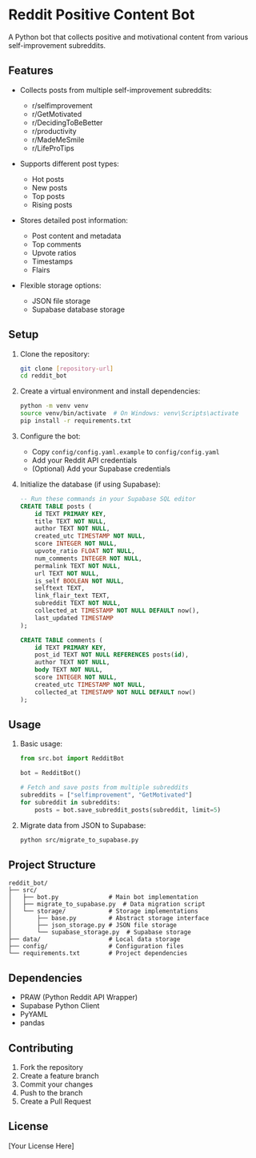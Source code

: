 # Reddit Positive Content Bot

A Python bot that collects positive and motivational content from various self-improvement subreddits.

## Features

- Collects posts from multiple self-improvement subreddits:
  - r/selfimprovement
  - r/GetMotivated
  - r/DecidingToBeBetter
  - r/productivity
  - r/MadeMeSmile
  - r/LifeProTips

- Supports different post types:
  - Hot posts
  - New posts
  - Top posts
  - Rising posts

- Stores detailed post information:
  - Post content and metadata
  - Top comments
  - Upvote ratios
  - Timestamps
  - Flairs

- Flexible storage options:
  - JSON file storage
  - Supabase database storage

## Setup

1. Clone the repository:
   ```bash
   git clone [repository-url]
   cd reddit_bot
   ```

2. Create a virtual environment and install dependencies:
   ```bash
   python -m venv venv
   source venv/bin/activate  # On Windows: venv\Scripts\activate
   pip install -r requirements.txt
   ```

3. Configure the bot:
   - Copy `config/config.yaml.example` to `config/config.yaml`
   - Add your Reddit API credentials
   - (Optional) Add your Supabase credentials

4. Initialize the database (if using Supabase):
   ```sql
   -- Run these commands in your Supabase SQL editor
   CREATE TABLE posts (
       id TEXT PRIMARY KEY,
       title TEXT NOT NULL,
       author TEXT NOT NULL,
       created_utc TIMESTAMP NOT NULL,
       score INTEGER NOT NULL,
       upvote_ratio FLOAT NOT NULL,
       num_comments INTEGER NOT NULL,
       permalink TEXT NOT NULL,
       url TEXT NOT NULL,
       is_self BOOLEAN NOT NULL,
       selftext TEXT,
       link_flair_text TEXT,
       subreddit TEXT NOT NULL,
       collected_at TIMESTAMP NOT NULL DEFAULT now(),
       last_updated TIMESTAMP
   );

   CREATE TABLE comments (
       id TEXT PRIMARY KEY,
       post_id TEXT NOT NULL REFERENCES posts(id),
       author TEXT NOT NULL,
       body TEXT NOT NULL,
       score INTEGER NOT NULL,
       created_utc TIMESTAMP NOT NULL,
       collected_at TIMESTAMP NOT NULL DEFAULT now()
   );
   ```

## Usage

1. Basic usage:
   ```python
   from src.bot import RedditBot

   bot = RedditBot()

   # Fetch and save posts from multiple subreddits
   subreddits = ["selfimprovement", "GetMotivated"]
   for subreddit in subreddits:
       posts = bot.save_subreddit_posts(subreddit, limit=5)
   ```

2. Migrate data from JSON to Supabase:
   ```bash
   python src/migrate_to_supabase.py
   ```

## Project Structure

```
reddit_bot/
├── src/
│   ├── bot.py              # Main bot implementation
│   ├── migrate_to_supabase.py  # Data migration script
│   └── storage/            # Storage implementations
│       ├── base.py         # Abstract storage interface
│       ├── json_storage.py # JSON file storage
│       └── supabase_storage.py  # Supabase storage
├── data/                   # Local data storage
├── config/                 # Configuration files
└── requirements.txt        # Project dependencies
```

## Dependencies

- PRAW (Python Reddit API Wrapper)
- Supabase Python Client
- PyYAML
- pandas

## Contributing

1. Fork the repository
2. Create a feature branch
3. Commit your changes
4. Push to the branch
5. Create a Pull Request

## License

[Your License Here]

